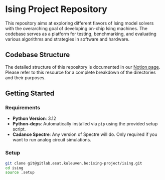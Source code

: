 # **Ising Project Repository**

This repository aims at exploring different flavors of Ising model solvers with the overarching goal of developing
on-chip Ising machines. The codebase serves as a platform for testing, benchmarking, and evaluating various algorithms
and strategies in software and hardware.

## **Codebase Structure**

The detailed structure of this repository is documented in our
[Notion page](https://feather-broom-8b3.notion.site/Codebase-Structure-99120b5f9c57424fa1ef008c94dab172).
Please refer to this resource for a complete breakdown of the directories and their purposes.

## **Getting Started**

### **Requirements**
- **Python Version**: 3.12
- **Python-deps**: Automatically installed via `pip` using the provided setup script.
- **Cadance Spectre**: Any version of Spectre will do. Only required if you want to run analog circuit simulations.

### **Setup**
 
```bash
git clone git@gitlab.esat.kuleuven.be:ising-project/ising.git
cd ising
source .setup
```
